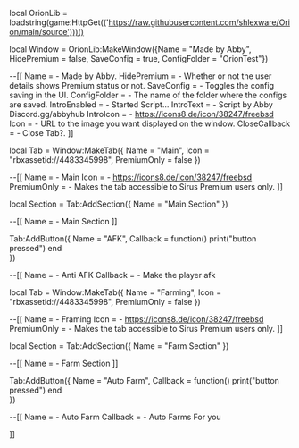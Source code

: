 local OrionLib = loadstring(game:HttpGet(('https://raw.githubusercontent.com/shlexware/Orion/main/source')))()

local Window = OrionLib:MakeWindow({Name = "Made by Abby", HidePremium = false, SaveConfig = true, ConfigFolder = "OrionTest"})

--[[
Name = <string> - Made by Abby.
HidePremium = <bool> - Whether or not the user details shows Premium status or not.
SaveConfig = <bool> - Toggles the config saving in the UI.
ConfigFolder = <string> - The name of the folder where the configs are saved.
IntroEnabled = <bool> - Started Script...
IntroText = <string> - Script by Abby Discord.gg/abbyhub
IntroIcon = <string> - https://icons8.de/icon/38247/freebsd
Icon = <string> - URL to the image you want displayed on the window.
CloseCallback = <function> - Close Tab?.
]]

local Tab = Window:MakeTab({
	Name = "Main",
	Icon = "rbxassetid://4483345998",
	PremiumOnly = false
})

--[[
Name = <string> - Main
Icon = <string> - https://icons8.de/icon/38247/freebsd
PremiumOnly = <bool> - Makes the tab accessible to Sirus Premium users only.
]]

local Section = Tab:AddSection({
	Name = "Main Section"
})

--[[
Name = <string> - Main Section
]]

Tab:AddButton({
	Name = "AFK",
	Callback = function()
      		print("button pressed")
  	end    
})

--[[
Name = <string> - Anti AFK
Callback = <function> - Make the player afk



local Tab = Window:MakeTab({
	Name = "Farming",
	Icon = "rbxassetid://4483345998",
	PremiumOnly = false
})

--[[
Name = <string> - Framing
Icon = <string> - https://icons8.de/icon/38247/freebsd
PremiumOnly = <bool> - Makes the tab accessible to Sirus Premium users only.
]]

local Section = Tab:AddSection({
	Name = "Farm Section"
})

--[[
Name = <string> - Farm Section
]]

Tab:AddButton({
	Name = "Auto Farm",
	Callback = function()
      		print("button pressed")
  	end    
})

--[[
Name = <string> - Auto Farm
Callback = <function> - Auto Farms For you

]]
